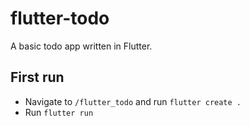 # flutter-todo

A basic todo app written in Flutter.


## First run

- Navigate to `/flutter_todo` and run `flutter create .`
- Run `flutter run`
